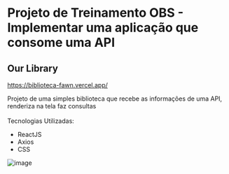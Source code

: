 # Projeto de Treinamento OBS - Implementar uma aplicação que consome uma API

## Our Library

https://biblioteca-fawn.vercel.app/

Projeto de uma simples biblioteca que recebe as informações de uma API, renderiza na tela faz consultas </br>
</br>
Tecnologias Utilizadas:
  - ReactJS
  - Axios
  - CSS
  
  ![image](https://user-images.githubusercontent.com/50854183/171770447-c51f0680-1631-4fa4-921a-237e40a8451e.png)
